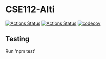 # CSE112-Alti

[![Actions Status](https://github.com/cse112-sp20/CSE112-Alti/workflows/Build%20non-master%20branches/badge.svg)](https://github.com/cse112-sp20/CSE112-Alti/actions)
[![Actions Status](https://github.com/cse112-sp20/CSE112-Alti/workflows/Build%20and%20Deploy/badge.svg)](https://github.com/cse112-sp20/CSE112-Alti/actions)
[![codecov](https://codecov.io/gh/cse112-sp20/CSE112-Alti/branch/Jeremiah_Testing/graph/badge.svg)](https://codecov.io/gh/cse112-sp20/CSE112-Alti)

## Testing
Run 'npm test'
